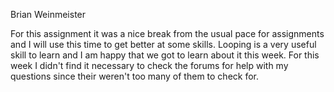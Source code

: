 
Brian Weinmeister

For this assignment it was a nice break from the usual pace for assignments and
I will use this time to get better at some skills. Looping is a very useful
skill to learn and I am happy that we got to learn about it this week. For this
week I didn't find it necessary to check the forums for help with my questions
since their weren't too many of them to check for. 
